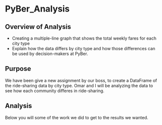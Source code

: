 # PyBer_Analysis

## Overview of Analysis
- Creating a multiple-line graph that shows the total weekly fares for each city type
- Explain how the data differs by city type and how those differences can be used by decision-makers at PyBer.

## Purpose

We have been give a new assignment by our boss, to create a DataFrame of the ride-sharing data by city type.
Omar and I will be analyzing the data to see how each community differes in ride-sharing. 

## Analysis

Below you will some of the work we did to get to the results we wanted.
